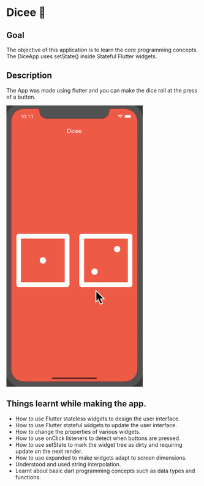 # Dicee 🎲

## Goal

The objective of this application is to learn the core programming concepts.
The DiceApp uses setState() inside Stateful Flutter widgets.

## Description
The App was made using flutter and you can make the dice roll at the press of a button.

![Finished App](dicee-demo.gif)

## Things learnt while making the app.

- How to use Flutter stateless widgets to design the user interface.
- How to use Flutter stateful widgets to update the user interface.
- How to change the properties of various widgets.
- How to use onClick listeners to detect when buttons are pressed.
- How to use setState to mark the widget tree as dirty and requiring update on the next render.
- How to use expanded to make widgets adapt to screen dimensions.
- Understood and used string interpolation.
- Learnt about basic dart programming concepts such as data types and functions.

